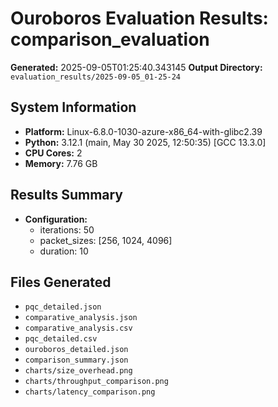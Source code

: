 # Ouroboros Evaluation Results: comparison_evaluation

**Generated:** 2025-09-05T01:25:40.343145
**Output Directory:** `evaluation_results/2025-09-05_01-25-24`

## System Information

- **Platform:** Linux-6.8.0-1030-azure-x86_64-with-glibc2.39
- **Python:** 3.12.1 (main, May 30 2025, 12:50:35) [GCC 13.3.0]
- **CPU Cores:** 2
- **Memory:** 7.76 GB

## Results Summary

- **Configuration:**
  - iterations: 50
  - packet_sizes: [256, 1024, 4096]
  - duration: 10

## Files Generated

- `pqc_detailed.json`
- `comparative_analysis.json`
- `comparative_analysis.csv`
- `pqc_detailed.csv`
- `ouroboros_detailed.json`
- `comparison_summary.json`
- `charts/size_overhead.png`
- `charts/throughput_comparison.png`
- `charts/latency_comparison.png`
